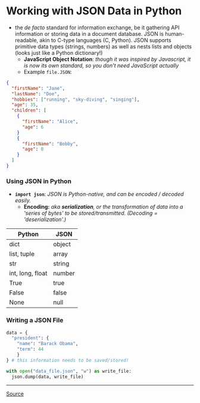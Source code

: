 # Working with JSON Data in Python
- the *de facto* standard for information exchange, be it gathering API information or storing data in a document database. JSON is human-readable, akin to C-type languages (C, Python). JSON supports primitive data types (strings, numbers) as well as nests lists and objects (looks just like a Python dictionary!)
  - **JavaScript Object Notation**: *though it was inspired by Javascript, it is now its own standard, so you don't need JavaScript actually*
   - Example ```file.JSON```:
```json
{
  "firstName": "Jane",
  "lastName": "Doe",
  "hobbies": ["running", "sky-diving", "singing"],
  "age": 35,
  "children": [
    {
      "firstName": "Alice",
      "age": 6
    }
    {
      "firstName": "Bobby",
      "age": 8
    }
  ]
}
```

### Using JSON in Python
- **```import json```**: *JSON is Python-native, and can be encoded / decoded easily.*
  - **Encoding:** *aka __serialization__, or the transformation of data into a 'series of bytes' to be stored/transmitted. (Decoding = 'deserialization'.)*
  
Python | JSON
-------|------
dict | object
list, tuple | array
str | string
int, long, float | number
True | true
False | false
None | null

### Writing a JSON File
```python
data = {
  "president": {
    "name": "Barack Obama",
    "term": 44
    }
} # this information needs to be saved/stored!
```
```python
with open("data_file.json", "w") as write_file:
  json.dump(data, write_file)
```





<hr>

[Source](https://realpython.com/python-json/)
